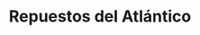 ---
title: "Repuestos del Atlántico"
url: /san-pedro-sula/repuestos-del-atlantico/
shop: Autoteile
---